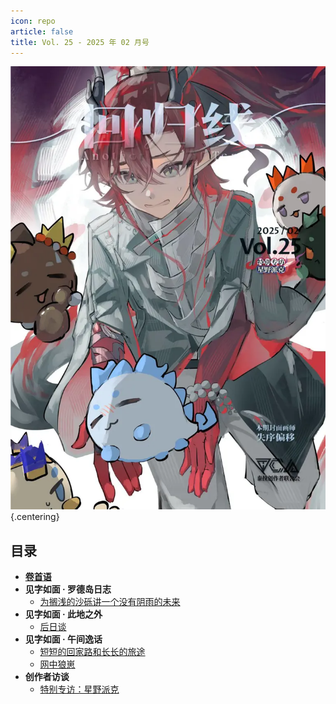 ```yaml
---
icon: repo
article: false
title: Vol. 25 - 2025 年 02 月号
---
```


![](./res/cover.webp) {.centering}

## 目录

- [**卷首语**](intro.html)
- **见字如面 · 罗德岛日志**
  - [为搁浅的沙砾讲一个没有阴雨的未来](article1.html)
- **见字如面 · 此地之外**
  - [后日谈](article2.html)
- **见字如面 · 午间逸话**
  - [短短的回家路和长长的旅途](article3.html)
  - [网中狼崽](article4.html)
- **创作者访谈**
  - [特别专访：星野派克](interview.html)

<FakeAds />
